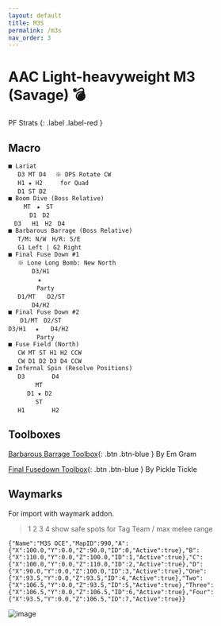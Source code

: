 ```yaml
---
layout: default
title: M3S
permalink: /m3s
nav_order: 3
---
```


# AAC Light-heavyweight M3 (Savage) 💣

PF Strats 
{: .label .label-red }

## Macro

```
■ Lariat
　 D3 MT D4　 ※ DPS Rotate CW 
　 H1 ★ H2　　　for Quad
　 D1 ST D2
■ Boom Dive (Boss Relative)
 　　MT　★　ST
 　　　D1　D2
　D3   H1　H2　D4
■ Barbarous Barrage (Boss Relative)
　 T/M: N/W　H/R: S/E
　 G1 Left | G2 Right
■ Final Fuse Down #1
　 ※ Lone Long Bomb: New North
　　　　D3/H1
　　　　　★
　 　 　 Party
　 D1/MT　　D2/ST
　　　　D4/H2
■ Final Fuse Down #2
　　D1/MT　D2/ST
D3/H1 　★　　D4/H2
　 　 　 Party
■ Fuse Field (North)
　 CW MT ST H1 H2 CCW
　 CW D1 D2 D3 D4 CCW
■ Infernal Spin (Resolve Positions)
　 D3　　　 　D4
　　 　　MT
　 　 D1 ★ D2
　 　　　ST
　 H1　　　 　H2
```

## Toolboxes

[Barbarous Barrage Toolbox](https://raidplan.io/plan/CWX-puH0h72E14CF){: .btn .btn-blue }
By Em Gram

[Final Fusedown Toolbox](https://ff14.toolboxgaming.space/?id=400793777952271&preview=1){: .btn .btn-blue }
By Pickle Tickle

## Waymarks
For import with waymark addon.

> 1 2 3 4 show safe spots for Tag Team / max melee range
```
{"Name":"M3S OCE","MapID":990,"A":{"X":100.0,"Y":0.0,"Z":90.0,"ID":0,"Active":true},"B":{"X":110.0,"Y":0.0,"Z":100.0,"ID":1,"Active":true},"C":{"X":100.0,"Y":0.0,"Z":110.0,"ID":2,"Active":true},"D":{"X":90.0,"Y":0.0,"Z":100.0,"ID":3,"Active":true},"One":{"X":93.5,"Y":0.0,"Z":93.5,"ID":4,"Active":true},"Two":{"X":106.5,"Y":0.0,"Z":93.5,"ID":5,"Active":true},"Three":{"X":106.5,"Y":0.0,"Z":106.5,"ID":6,"Active":true},"Four":{"X":93.5,"Y":0.0,"Z":106.5,"ID":7,"Active":true}}
```

![image](https://github.com/user-attachments/assets/1c3db437-1fac-4cac-ab48-8b6d9746e99c)

